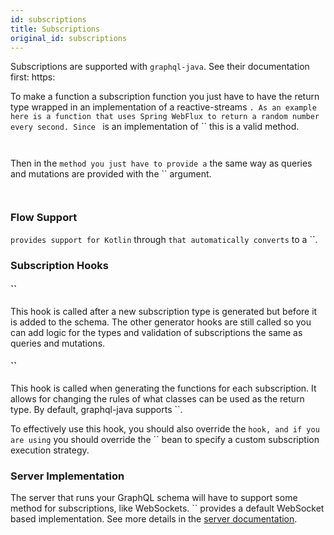 ```yaml
---
id: subscriptions
title: Subscriptions
original_id: subscriptions
---
```

Subscriptions are supported with `graphql-java`. See their documentation first:
https:

To make a function a subscription function you just have to have the return type wrapped in an implementation of a
reactive-streams ``. As an example here is a function that uses Spring WebFlux to return a random number every
second. Since `` is an implementation of `` this is a valid method.

```kotlin



```

Then in the `` method you just have to provide a `` the same way as queries and mutations
are provided with the `` argument.

```kotlin



```

### Flow Support

`` provides support for Kotlin `` through `` that automatically converts
`` to a ``.

### Subscription Hooks

#### ``

This hook is called after a new subscription type is generated but before it is added to the schema. The other generator hooks are still called so you can add logic for the types and
validation of subscriptions the same as queries and mutations.

#### ``

This hook is called when generating the functions for each subscription. It allows for changing the rules of what classes can be used as the return type. By default, graphql-java supports ``.

To effectively use this hook, you should also override the `` hook, and if you are using `` you should override the `` bean to specify a custom subscription execution strategy.

### Server Implementation

The server that runs your GraphQL schema will have to support some method for subscriptions, like WebSockets.
`` provides a default WebSocket based implementation. See more details in the
[server documentation](../../spring-server/subscriptions).
